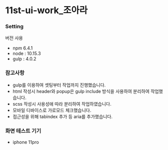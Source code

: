 # 11st-ui-work_조아라

### Setting 

버전 사용  
- npm 6.4.1  
- node : 10.15.3  
- gulp : 4.0.2

### 참고사항
- gulp를 이용하여 셋팅부터 작업까지 진행했습니다.
- html 작성시 header와 popup은 gulp include 방식을 사용하여 분리하여 작업했습니다.
- scss 작성시 사용성애 따라 분리하여 작업하였습니다.
- 모바일 디바이스로 가로모드 체크했습니다.
- 접근성을 위해 tabindex 추가 등 aria를 추가했습니다.

### 화면 테스트 기기
- iphone 11pro

